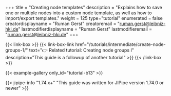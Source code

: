 +++
title = "Creating node templates"
description = "Explains how to save one or multiple nodes into a custom node template, as well as how to import/export templates."
weight = 125
type="tutorial"
enumerated = false
creatordisplayname = "Ruman Gerst"
creatoremail = "ruman.gerst@leibniz-hki.de"
lastmodifierdisplayname = "Ruman Gerst"
lastmodifieremail = "ruman.gerst@leibniz-hki.de"
+++

{{< link-box >}}
    {{< link-box-link href="/tutorials/intermediate/create-node-groups-1/" text="👉 Related tutorial: Creating node groups I" description="This guide is a followup of another tutorial" >}}
{{< /link-box >}}

{{< example-gallery only_id="tutorial-b13" >}}

{{< jipipe-info "1.74.x+" "This guide was written for JIPipe version 1.74.0 or newer" >}}